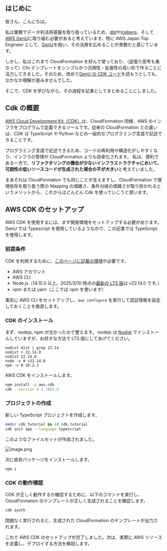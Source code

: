 ## はじめに

皆さん、こんにちは。

私は業務でデータ利活用基盤を取り扱っているため、[dbt](https://www.getdbt.com/)や[Iceberg](https://iceberg.apache.org/)、そして[AWS GenU](https://aws-samples.github.io/generative-ai-use-cases-jp/)に取り組む必要があると考えています。特に AWS Japan Top Engineer として、[GenU](https://aws-samples.github.io/generative-ai-use-cases-jp/)を扱い、その活用を広めることが責務だと感じています。

しかし、私はこれまで CloudFormation を好んで使っており、（逆張り思考も重なって）Cfn テンプレートをシンプルかつ汎用性・拡張性の高い形で作ることに注力してきました。そのため、改めて[GenU の CDK コード](https://github.com/aws-samples/generative-ai-use-cases-jp/tree/main/packages/cdk)を読もうとしても、なかなか理解が進みませんでした。

そこで、CDK を学びながら、その過程を記事としてまとめることにしました。

## Cdk の概要

[AWS Cloud Development Kit（CDK）](https://aws.amazon.com/jp/cdk/)は、CloudFormation 同様、AWS のインフラをプログラムで定義できるツールです。従来の CloudFormation との違いは、CDK は TypeScript や Python などの一般的なプログラミング言語で記述できることです。

プログラミング言語で記述できるため、コードの再利用や構造化がしやすくなり、インフラの管理が CloudFormation よりも効率化されます。
私は、便利である一方で、**リファクタリングの機会が少ないインフラストラクチャにおいて、可読性の低いソースコードが生成された場合の不が大きい**と考えていました。

まあそれは CloudFormation でも同じことが言えますし、CloudFormation で環境依存を取り扱う際の Mapping の煩雑さ、条件分岐の煩雑さが取り除かれるというメリットから、これからはどんどん Cdk を使っていこうと思います。

## AWS CDK のセットアップ

AWS CDK を使用するには、まず開発環境をセットアップする必要があります。GenU では Typescript を使用しているようなので、この記事では TypeScript を使用します。

### 前提条件

CDK を利用するために、[このページに記載の環境](https://docs.aws.amazon.com/ja_jp/cdk/v2/guide/prerequisites.html)が必要です。

- AWS アカウント
- AWS CLI
- Node.js（14.15.0 以上。2025/3/10 時点の[最新の LTS 版](https://nodejs.org/en/download/)は v22.14.0 です。）
- npm または yarn（ここでは npm を使います）

事前に AWS CLI をセットアップし、`aws configure` を実行して認証情報を設定しておくことを推奨します。

### CDK のインストール

まず、nodejs, npm が古かったので整えます。
nodejs は [Nodist](https://github.com/nodists/nodist) でインストールしていますが、お好きな方法で LTS 版にしてあげてください。

```bash:node最新化
nodist dist | grep 22.14
nodist + 22.14.0
nodist 22.14.0
node -v # v22.14.0
npm -v # 10.2.3
```

AWS CDK をインストールします。

```bash
npm install -g aws-cdk
cdk --version # 2.1003.0
```

### プロジェクトの作成

新しい TypeScript プロジェクトを作成します。

```bash
mkdir cdk_tutorial && cd cdk_tutorial
cdk init app --language typescript
```

このようなファイルセットが作成されました。

![image.png](https://qiita-image-store.s3.ap-northeast-1.amazonaws.com/0/217144/53268a51-5d33-4922-957b-2c3d41f11445.png)

次に依存パッケージをインストールします。

```bash
npm i
```

### CDK の動作確認

CDK が正しく動作するか確認するために、以下のコマンドを実行し、CloudFormation のテンプレートが正しく生成されることを確認します。

```bash
cdk synth
```

問題なく実行されると、生成された CloudFormation のテンプレートが出力されます。

これで AWS CDK のセットアップが完了しました。次は、実際に AWS リソースを定義し、デプロイする方法を解説します。
